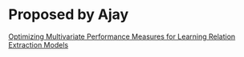 # Proposed by Ajay

[Optimizing Multivariate Performance Measures for Learning Relation Extraction Models](https://www.semanticscholar.org/paper/Optimizing-Multivariate-Performance-Measures-for-Haffari-Nagesh/39a4df0e88eba81d5cea53eaf57295f914099586)
